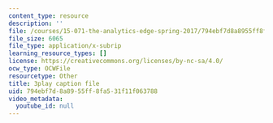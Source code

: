 ```yaml
---
content_type: resource
description: ''
file: /courses/15-071-the-analytics-edge-spring-2017/794ebf7d8a8955ff8fa531f11f063788_j1d4_wrUEVs.vtt
file_size: 6065
file_type: application/x-subrip
learning_resource_types: []
license: https://creativecommons.org/licenses/by-nc-sa/4.0/
ocw_type: OCWFile
resourcetype: Other
title: 3play caption file
uid: 794ebf7d-8a89-55ff-8fa5-31f11f063788
video_metadata:
  youtube_id: null
---
```

